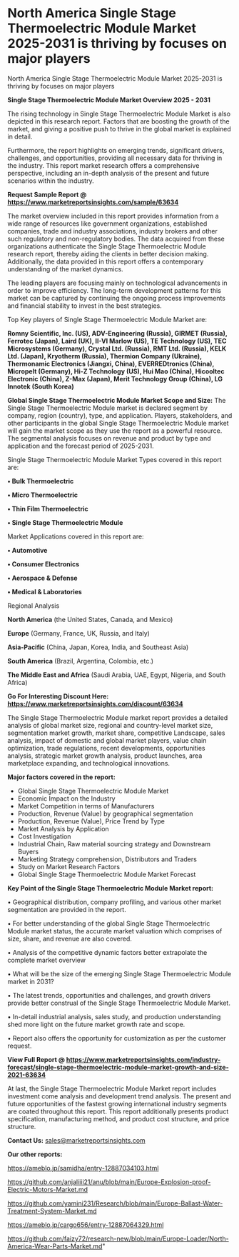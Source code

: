 # North America Single Stage Thermoelectric Module Market 2025-2031 is thriving by focuses on major players
North America Single Stage Thermoelectric Module Market 2025-2031 is thriving by focuses on major players

<Strong> Single Stage Thermoelectric Module Market Overview 2025 - 2031</strong>

The rising technology in Single Stage Thermoelectric Module Market is also depicted in this research report. Factors that are boosting the growth of the market, and giving a positive push to thrive in the global market is explained in detail.

Furthermore, the report highlights on emerging trends, significant drivers, challenges, and opportunities, providing all necessary data for thriving in the industry. This report market research offers a comprehensive perspective, including an in-depth analysis of the present and future scenarios within the industry.

<strong>Request Sample Report @ <a href=https://www.marketreportsinsights.com/sample/63634>https://www.marketreportsinsights.com/sample/63634</a></strong>

The market overview included in this report provides information from a wide range of resources like government organizations, established companies, trade and industry associations, industry brokers and other such regulatory and non-regulatory bodies. The data acquired from these organizations authenticate the Single Stage Thermoelectric Module research report, thereby aiding the clients in better decision making. Additionally, the data provided in this report offers a contemporary understanding of the market dynamics.

The leading players are focusing mainly on technological advancements in order to improve efficiency. The long-term development patterns for this market can be captured by continuing the ongoing process improvements and financial stability to invest in the best strategies.

Top Key players of Single Stage Thermoelectric Module Market are:

<strong>Romny Scientific, Inc. (US), ADV-Engineering (Russia), GIRMET (Russia), Ferrotec (Japan), Laird (UK), II-VI Marlow (US), TE Technology (US), TEC Microsystems (Germany), Crystal Ltd. (Russia), RMT Ltd. (Russia), KELK Ltd. (Japan), Kryotherm (Russia), Thermion Company (Ukraine), Thermonamic Electronics (Jiangxi, China), EVERREDtronics (China), Micropelt (Germany), Hi-Z Technology (US), Hui Mao (China), Hicooltec Electronic (China), Z-Max (Japan), Merit Technology Group (China), LG Innotek (South Korea)</strong>

<strong><b>Global Single Stage Thermoelectric Module Market Scope and Size:</b></strong>
The Single Stage Thermoelectric Module market is declared segment by company, region (country), type, and application. Players, stakeholders, and other participants in the global Single Stage Thermoelectric Module market will gain the market scope as they use the report as a powerful resource. The segmental analysis focuses on revenue and product by type and application and the forecast period of 2025-2031.

Single Stage Thermoelectric Module Market Types covered in this report are:

<strong>• Bulk Thermoelectric

• Micro Thermoelectric

• Thin Film Thermoelectric

• Single Stage Thermoelectric Module</strong>

Market Applications covered in this report are:

<strong>• Automotive

• Consumer Electronics

• Aerospace & Defense

• Medical & Laboratories</strong> 

Regional Analysis

<strong>North America</strong> (the United States, Canada, and Mexico)

<strong>Europe</strong> (Germany, France, UK, Russia, and Italy)

<strong>Asia-Pacific</strong> (China, Japan, Korea, India, and Southeast Asia)

<strong>South America</strong> (Brazil, Argentina, Colombia, etc.)

<strong>The Middle East and Africa</strong> (Saudi Arabia, UAE, Egypt, Nigeria, and South Africa)

<strong>Go For Interesting Discount Here: <a href=https://www.marketreportsinsights.com/discount/63634>https://www.marketreportsinsights.com/discount/63634</a></strong>

The Single Stage Thermoelectric Module market report provides a detailed analysis of global market size, regional and country-level market size, segmentation market growth, market share, competitive Landscape, sales analysis, impact of domestic and global market players, value chain optimization, trade regulations, recent developments, opportunities analysis, strategic market growth analysis, product launches, area marketplace expanding, and technological innovations.

<strong><b>Major factors covered in the report:</b></strong>
<ul>
  <li>Global Single Stage Thermoelectric Module Market </li>
  <li>Economic Impact on the Industry</li>
  <li>Market Competition in terms of Manufacturers</li>
  <li>Production, Revenue (Value) by geographical segmentation</li>
  <li>Production, Revenue (Value), Price Trend by Type</li>
  <li>Market Analysis by Application</li>
  <li>Cost Investigation</li>
  <li>Industrial Chain, Raw material sourcing strategy and Downstream Buyers</li>
  <li>Marketing Strategy comprehension, Distributors and Traders</li>
  <li>Study on Market Research Factors</li>
  <li>Global Single Stage Thermoelectric Module Market Forecast</li>
</ul>

<strong><b>Key Point of the Single Stage Thermoelectric Module Market report:</b></strong>

• Geographical distribution, company profiling, and various other market segmentation are provided in the report.

• For better understanding of the global Single Stage Thermoelectric Module market status, the accurate market valuation which comprises of size, share, and revenue are also covered.

• Analysis of the competitive dynamic factors better extrapolate the complete market overview

• What will be the size of the emerging Single Stage Thermoelectric Module market in 2031?

• The latest trends, opportunities and challenges, and growth drivers provide better construal of the Single Stage Thermoelectric Module Market.

• In-detail industrial analysis, sales study, and production understanding shed more light on the future market growth rate and scope.

• Report also offers the opportunity for customization as per the customer request.

<strong><b>View Full Report @ <a href=https://www.marketreportsinsights.com/industry-forecast/single-stage-thermoelectric-module-market-growth-and-size-2021-63634>https://www.marketreportsinsights.com/industry-forecast/single-stage-thermoelectric-module-market-growth-and-size-2021-63634</a></b></strong>


At last, the Single Stage Thermoelectric Module Market report includes investment come analysis and development trend analysis. The present and future opportunities of the fastest growing international industry segments are coated throughout this report. This report additionally presents product specification, manufacturing method, and product cost structure, and price structure.

<strong>Contact Us:</strong>
sales@marketreportsinsights.com

<strong>Our other reports:</strong>

<a href=https://ameblo.jp/samidha/entry-12887034103.html>https://ameblo.jp/samidha/entry-12887034103.html</a>

<a href=https://github.com/anjaliiii21/anu/blob/main/Europe-Explosion-proof-Electric-Motors-Market.md>https://github.com/anjaliiii21/anu/blob/main/Europe-Explosion-proof-Electric-Motors-Market.md</a>

<a href=https://github.com/yamini231/Research/blob/main/Europe-Ballast-Water-Treatment-System-Market.md>https://github.com/yamini231/Research/blob/main/Europe-Ballast-Water-Treatment-System-Market.md</a>

<a href=https://ameblo.jp/cargo656/entry-12887064329.html>https://ameblo.jp/cargo656/entry-12887064329.html</a>

<a href=https://github.com/faizy72/research-new/blob/main/Europe-Loader/North-America-Wear-Parts-Market.md>https://github.com/faizy72/research-new/blob/main/Europe-Loader/North-America-Wear-Parts-Market.md</a>"
